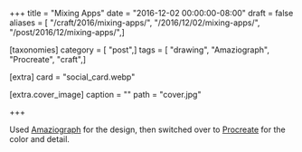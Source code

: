 +++
title = "Mixing Apps"
date = "2016-12-02 00:00:00-08:00"
draft = false
aliases = [ "/craft/2016/mixing-apps/", "/2016/12/02/mixing-apps/", "/post/2016/12/mixing-apps/",]

[taxonomies]
category = [ "post",]
tags = [ "drawing", "Amaziograph", "Procreate", "craft",]

[extra]
card = "social_card.webp"

[extra.cover_image]
caption = ""
path = "cover.jpg"

+++

Used [Amaziograph][] for the design, then switched over to [Procreate][] for the
color and detail.

[Amaziograph]: http://amaziograph.com/
[Procreate]: http://procreate.si/